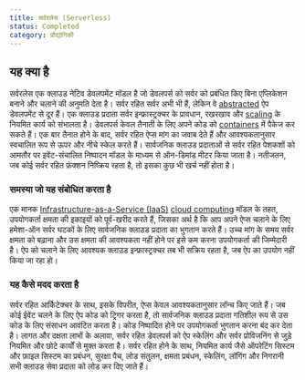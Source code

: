 ```yaml
---
title: सर्वरलेस (Serverless)
status: Completed
category: प्रौद्योगिकी
---
```


## यह क्या है

सर्वरलेस एक क्लाउड नेटिव डेवलपमेंट मॉडल है जो डेवलपर्स को सर्वर को प्रबंधित किए बिना एप्लिकेशन बनाने और चलाने की अनुमति देता है। सर्वर रहित सर्वर अभी भी हैं, लेकिन वे [abstracted](/abstraction/) ऐप डेवलपमेंट से दूर हैं। एक क्लाउड प्रदाता सर्वर इन्फ्रास्ट्रक्चर के प्रावधान, रखरखाव और [scaling](/scalability/) के नियमित कार्य को संभालता है। डेवलपर्स केवल तैनाती के लिए अपने कोड को [containers](/container/) में पैकेज कर सकते हैं। एक बार तैनात होने के बाद, सर्वर रहित ऐप्स मांग का जवाब देते हैं और आवश्यकतानुसार स्वचालित रूप से ऊपर और नीचे स्केल करते हैं। सार्वजनिक क्लाउड प्रदाताओं से सर्वर रहित पेशकशों को आमतौर पर इवेंट-संचालित निष्पादन मॉडल के माध्यम से ऑन-डिमांड मीटर किया जाता है। नतीजतन, जब कोई सर्वर   रहित फ़ंक्शन निष्क्रिय रहता है, तो इसका कुछ भी खर्च नहीं होता है।

### समस्या जो यह संबोधित करता है

एक मानक [Infrastructure-as-a-Service (IaaS)](/infrastructure-as-a-service/) [cloud computing](/cloud-computing/) मॉडल के तहत, उपयोगकर्ता क्षमता की इकाइयों को पूर्व-खरीद करते हैं, जिसका अर्थ है कि आप अपने ऐप्स चलाने के लिए हमेशा-ऑन सर्वर घटकों के लिए सार्वजनिक क्लाउड प्रदाता का भुगतान करते हैं। उच्च मांग के समय सर्वर क्षमता को बढ़ाना और उस क्षमता की आवश्यकता नहीं होने पर इसे कम करना उपयोगकर्ता की जिम्मेदारी है। ऐप को चलाने के लिए आवश्यक क्लाउड इन्फ्रास्ट्रक्चर तब भी सक्रिय रहता है, जब ऐप का उपयोग नहीं किया जा रहा हो।

### यह  कैसे मदद करता है

सर्वर रहित आर्किटेक्चर के साथ, इसके विपरीत, ऐप्स केवल आवश्यकतानुसार लॉन्च किए जाते हैं। जब कोई ईवेंट चलने के लिए ऐप कोड को ट्रिगर करता है, तो सार्वजनिक क्लाउड प्रदाता गतिशील रूप से उस कोड के लिए संसाधन आवंटित करता है। कोड निष्पादित होने पर उपयोगकर्ता भुगतान करना बंद कर देता है। लागत और दक्षता लाभों के अलावा, सर्वर रहित डेवलपर्स को ऐप स्केलिंग और सर्वर प्रोविजनिंग से जुड़े नियमित और छोटे कार्यों से मुक्त करता है। सर्वर रहित होने के साथ, नियमित कार्य जैसे ऑपरेटिंग सिस्टम और फ़ाइल सिस्टम का प्रबंधन, सुरक्षा पैच, लोड संतुलन, क्षमता प्रबंधन, स्केलिंग, लॉगिंग और निगरानी सभी क्लाउड सेवा प्रदाता को लोड कर दिए जाते हैं।
